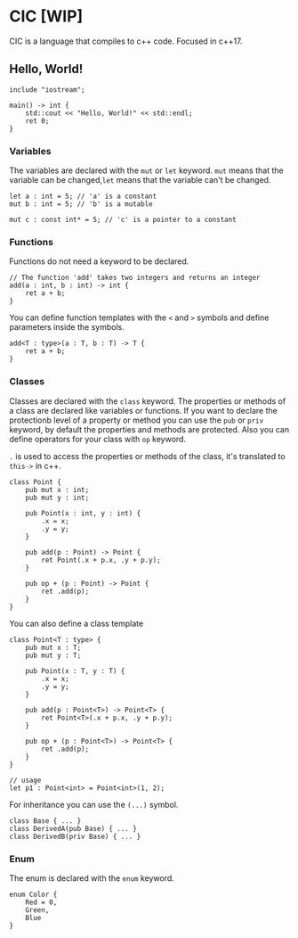 # CIC [WIP]

CIC is a language that compiles to c++ code. Focused in c++17.

## Hello, World!

```cic
include "iostream";

main() -> int {
    std::cout << "Hello, World!" << std::endl;
    ret 0;
}
```

### Variables
The variables are declared with the `mut` or `let` keyword.
`mut` means that the variable can be changed,`let` means that the variable can't be changed.

```cic
let a : int = 5; // 'a' is a constant
mut b : int = 5; // 'b' is a mutable

mut c : const int* = 5; // 'c' is a pointer to a constant
```

### Functions
Functions do not need a keyword to be declared.

```cic
// The function 'add' takes two integers and returns an integer
add(a : int, b : int) -> int {
    ret a + b;
}
```

You can define function templates with the `<` and `>` symbols and define parameters inside the symbols.

```cic
add<T : type>(a : T, b : T) -> T {
    ret a + b;
}
```

### Classes
Classes are declared with the `class` keyword.
The properties or methods of a class are declared like variables or functions.
If you want to declare the protectionb level of a property or method you can use the `pub` or `priv` keyword, by default the properties and methods are protected.
Also you can define operators for your class with `op` keyword.

`.` is used to access the properties or methods of the class, it's translated to `this->` in c++.

```cic
class Point {
    pub mut x : int;
    pub mut y : int;

    pub Point(x : int, y : int) {
        .x = x;
        .y = y;
    }

    pub add(p : Point) -> Point {
        ret Point(.x + p.x, .y + p.y);
    }

    pub op + (p : Point) -> Point {
        ret .add(p);
    }
}
```
You can also define a class template
    
```cic
class Point<T : type> {
    pub mut x : T;
    pub mut y : T;

    pub Point(x : T, y : T) {
        .x = x;
        .y = y;
    }

    pub add(p : Point<T>) -> Point<T> {
        ret Point<T>(.x + p.x, .y + p.y);
    }

    pub op + (p : Point<T>) -> Point<T> {
        ret .add(p);
    }
}

// usage
let p1 : Point<int> = Point<int>(1, 2);
```

For inheritance you can use the `(...)` symbol.

```cic
class Base { ... }
class DerivedA(pub Base) { ... }
class DerivedB(priv Base) { ... }
```

### Enum
The enum is declared with the `enum` keyword.

```cic
enum Color {
    Red = 0,
    Green,
    Blue
}
```

### 